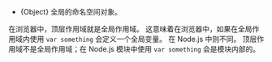 <!-- YAML
added: v0.1.27
-->

<!-- type=global -->

* {Object} 全局的命名空间对象。

在浏览器中，顶层作用域就是全局作用域。
这意味着在浏览器中，如果在全局作用域内使用 `var something` 会定义一个全局变量。
在 Node.js 中则不同。
顶层作用域不是全局作用域；在 Node.js 模块中使用 `var something` 会是模块内部的。

